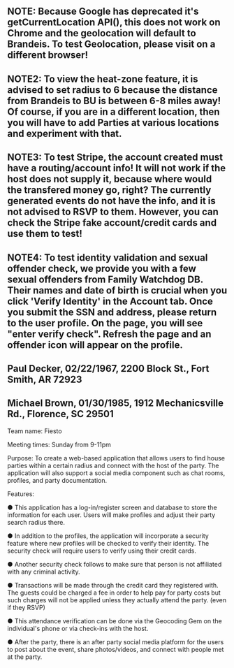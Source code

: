 ## NOTE: Because Google has deprecated it's getCurrentLocation API(), this does not work on Chrome and the geolocation will default to Brandeis. To test Geolocation, please visit on a different browser!
## NOTE2: To view the heat-zone feature, it is advised to set radius to 6 because the distance from Brandeis to BU is between 6-8 miles away! Of course, if you are in a different location, then you will have to add Parties at various locations and experiment with that.
## NOTE3: To test Stripe, the account created must have a routing/account info! It will not work if the host does not supply it, because where would the transfered money go, right? The currently generated events do not have the info, and it is not advised to RSVP to them. However, you can check the Stripe fake account/credit cards and use them to test!
## NOTE4: To test identity validation and sexual offender check, we provide you with a few sexual offenders from Family Watchdog DB. Their names and date of birth is crucial when you click 'Verify Identity' in the Account tab. Once you submit the SSN and address, please return to the user profile. On the page, you will see "enter verify check". Refresh the page and an offender icon will appear on the profile.
## Paul Decker, 02/22/1967, 2200 Block St., Fort Smith, AR 72923
## Michael Brown, 01/30/1985, 1912 Mechanicsville Rd., Florence, SC 29501


Team name:​ Fiesto

Meeting times:​ Sunday from 9-11pm

Purpose:​ To create a web-based application that allows users to find house
parties within a certain radius and connect with the host of the party. The application will also
support a social media component such as chat rooms, profiles, and party documentation.

Features:

● This application has a log-in/register screen and
database to store the information for each user. Users will make profiles and adjust their
party search radius there.

● In addition to the profiles, the application will incorporate a security feature where new
profiles will be checked to verify their identity. The security check will require users to
verify using their credit cards.

● Another security check follows to make sure that person is not affiliated with any
criminal activity.

● Transactions will be made through the credit card they registered with. The guests could
be charged a fee in order to help pay for party costs but such charges will not be applied
unless they actually attend the party. (even if they RSVP)

● This attendance verification can be done via the Geocoding Gem on the individual's
phone or via check-ins with the host.

● After the party, there is an after party social media platform for the users to post about the
event, share photos/videos, and connect with people met at the party.
